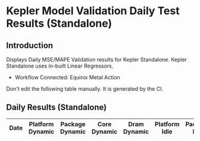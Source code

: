 # Kepler Model Validation Daily Test Results (Standalone)

## Introduction

Displays Daily MSE/MAPE Validation results for Kepler Standalone.
Kepler Standalone uses in-built Linear Regressors. 

- Workflow Connected: Equinix Metal Action

Don't edit the following table manually. It is generated by the CI.

## Daily Results (Standalone)

| Date       | Platform Dynamic     | Package Dynamic      | Core Dynamic         | Dram Dynamic         | Platform Idle        | Package Idle         | Core Idle            | Dram Idle            |
| ---------- | -------------------- | -------------------- | -------------------- | -------------------- | -------------------- | -------------------- | -------------------- | -------------------- |